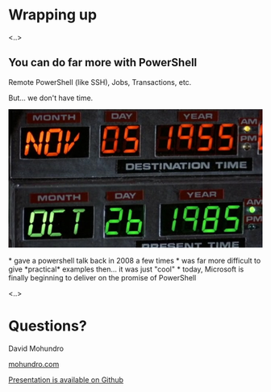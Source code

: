 # Wrapping up

<..>

## You can do far more with PowerShell

Remote PowerShell (like SSH), Jobs, Transactions, etc.

But... we don't have time.

![Time](./images/back-to-the-future-machine.jpg)

<aside class="notes" data-markdown>
* gave a powershell talk back in 2008 a few times
* was far more difficult to give *practical* examples then... it was just "cool"
* today, Microsoft is finally beginning to deliver on the promise of PowerShell
</aside>

<..>

# Questions?

David Mohundro

[mohundro.com](http://mohundro.com)

[Presentation is available on Github](https://github.com/drmohundro/presentations)
